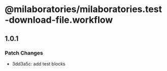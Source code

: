 # @milaboratories/milaboratories.test-download-file.workflow

## 1.0.1

### Patch Changes

- 3dd3a5c: add test blocks
